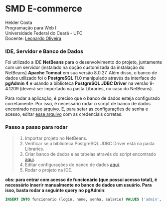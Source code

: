 # SMD E-commerce
Helder Costa  
Programação para Web I  
Universidade Federal do Ceará - UFC  
Docente: [Leonardo Oliveira](http://lattes.cnpq.br/2880668102587861)  

### IDE, Servidor e Banco de Dados
Foi utilizado a IDE **NetBeans** para o desenvolvimento do projeto, juntamente com um servidor (instalado na opção customizada da instalação do NetBeans) **Apache Tomcat** em sua versão 8.0.27.
Além disso, o banco de dados utilizado foi o **PostgreSQL** 11.0 manipulado através da interface do **pgAdmin 4** e usando a biblioteca **PostgreSQL JDBC Driver** na versão 9-4.1209 (deverá ser importado na pasta Libraries, no caso do NetBeans).

Para rodar a aplicação, é preciso que o banco de dados esteja configurado corretamente. Por isso, é necessário rodar o script de banco de dados encontrado [nesse arquivo](https://github.com/heldercostaa/web1-e_commerce/blob/master/src/java/_database/script_ddl.sql).
E, para setar as configurações de senha e acesso, editar [esse arquivo](https://github.com/heldercostaa/web1-e_commerce/blob/master/src/java/config/Configuracao.java) com as credenciais corretas.

### Passo a passo para rodar
> 1. Importar projeto no NetBeans.
> 2. Verificar se a biblioteca PostgreSQL JDBC Driver está na pasta Libraries.
> 3. Criar banco de dados e as tabelas através do script encontrado [aqui](https://github.com/heldercostaa/web1-e_commerce/blob/master/src/java/_database/script_ddl.sql).
> 4. Editar configurações do banco de dados [aqui](https://github.com/heldercostaa/web1-e_commerce/blob/master/src/java/config/Configuracao.java).
> 5. Rodar o projeto na IDE.

**obs: para entrar com acesso de funcionário (que possui acesso total), é necessário inserir manualmente no banco de dados um usuário. Para isso, basta rodar a seguinte query no pgAdmin**:
```SQL
INSERT INTO funcionario (login, nome, senha, salario) VALUES ('admin', 'administrador', 'admin', 0);
```

<!-- 
    Para saber mais sobre a sintaxe markdown, veja [este guia](https://guides.github.com/features/mastering-markdown/). 
-->